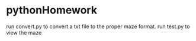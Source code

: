 # pythonHomework
run convert.py to convert a txt file to the proper maze format.
run test.py to view the maze
